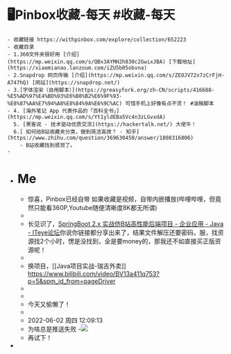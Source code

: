 # 🖥Pinbox收藏-每天 #收藏-每天
	- 收藏链接 https://withpinbox.com/explore/collection/652223
	- 收藏目录
	- 1.360文件夹很好用 [介绍](https://mp.weixin.qq.com/s/QBx3AYMH2h830c2GwixJBA) [下载地址](https://xiaomianao.lanzoum.com/iZU5b05obvna)
	- 2.Snapdrop 网页传输 [介绍](https://mp.weixin.qq.com/s/ZEOJV72x7zCrFjH-A747hQ) [网站](https://snapdrop.net/)
	- 3.[字体渲染（自用脚本）](https://greasyfork.org/zh-CN/scripts/416688-%E5%AD%97%E4%BD%93%E6%B8%B2%E6%9F%93-%E8%87%AA%E7%94%A8%E8%84%9A%E6%9C%AC) 可惜手机上好像有点不灵！ #油猴脚本
	- 4. [海外笔记 App 代表作品的「百科全书」](https://mp.weixin.qq.com/s/Yt1yldEBa5Vc4n3zLGvxdA)
	  5. [黑客说 - 技术驱动优质交流](https://hackertalk.net/) 大佬牛！
	  6.[ 如何给B站收藏夹分类，做到简洁高效？ - 知乎](https://www.zhihu.com/question/369630450/answer/1808316806)
		- B站收藏找到感觉了。
	-
- # Me
	- 惊喜，Pinbox已经自带 如果收藏是视频，自带内嵌播放(哔哩哔哩，但竟然只能看360P,Youtube随便清晰度8K都无所谓)
	-
	- 长见识了，[SpringBoot 2.x 实战仿B站高性能后端项目 - 企业应用 - Java - ITeye论坛](https://www.iteye.com/topic/1150561)你说你链接都分享出来了，结果文件解压还要密码，服，找资源找2个小时，愣是没找到，全是要money的，那我还不如直接买正版资源呢！
	-
	- 换项目，[[Java项目实战-瑞吉外卖]] https://www.bilibili.com/video/BV13a411q753?p=5&spm_id_from=pageDriver
	-
	-
	- 今天又偷懒了！
	- 
	- 2022-06-02 周四 12:09:13
	- 为啥总是推送失败
	-![](https://wangguanjingji.oss-cn-beijing.aliyuncs.com/picture/1654142924064.png)
	- 再试下！
-